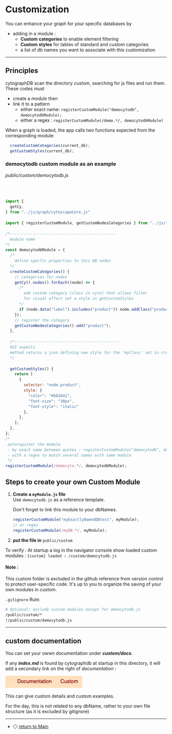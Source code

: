 # Customization

You can enhance your graph for your specific databases by 
- adding in a module : 
  - **Custom categories** to enable element filtering
  - **Custom styles** for tables of standard and custom categories
  - a list of db names you want to associate with this customization

---

## Principles

cytographDB scan the directory *custom*, searching for js files and run them.   
These codes must 
- create a *module* then 
- link it to a pattern
  - either exact name: `registerCustomModule("democytodb", democytodbModule);` 
  - either a regex  : `registerCustomModule(/demo.*/, democytodbModule)` 
   
When a graph is loaded, the app calls two functions expected from the corresponding module:  

```js
  createCustomCategories(current_db);
  getCustomStyles(current_db);
```

### democytodb custom module as an example

 *public/custom/democytodb.js*
```js



import {
  getCy,
} from "../js/graph/cytoscapeCore.js"

import { registerCustomModule, getCustomNodesCategories } from "../js/filters/categories.js";

/*----------------------------------------------
  module name
*/
const democytodbModule = {
  /*
    define specfic properties to this DB nodes
  */
  createCustomCategories() {
    // categories for nodes 
    getCy().nodes().forEach((node) => {
      /* 
        add custom category (class in cyto) that allows filter
        for visual effect set a style in getCustomStyles
      */
      if (node.data("label").includes("product")) node.addClass("product");
    });
    // register the category 
    getCustomNodesCategories().add("product");
  },

  /*----------------------------------------------
  GUI aspects
  method returns a json defining new style for the 'myClass' set in createCustomCategories  
  */

  getCustomStyles() {
    return [
      {
        selector: "node.product",
        style: {
          "color": "#b82641",
          "font-size": "30px",
          "font-style": "italic"
        },
      },
    ];
  },
};
/* 
 autoregister the module 
 - by exact name between quotes : registerCustomModule("democytodb", democytodbModule);
 - with a regex to match several names with same module 
 */
registerCustomModule(/democyto.*/, democytodbModule);

```



##  Steps to create your own Custom Module

1. **Create a `myModule.js` file**  
   Use `democytodb.js` as a reference template.

   Don't forget to link this module to your dbNames.

    ```js
    registerCustomModule("myExactlyNamedDBtest", myModule);
    // or regex
    registerCustomModule(/myDB.*/, myModule);
    
    ```

2. **put the file in** `public/custom`

To verify : 
At startup a log in the navigator console show loaded custom modules : ```[custom] loaded : /custom/democytodb.js```

#### Note : 

This custom folder is excluded in the github reference from version control to protect user-specific code.
It's up to you to organize the saving of your own modules in *custom*. 

  `.gitignore` Rule:

``` bash
# Optional: exclude custom modules except for democytodb.js
/public/custom/*
!/public/custom/democytodb.js
```

--- 

## custom documentation 

You can set your owwn documentation under ***custom/docs***.

If any ***index\.md*** is found by cytographdb at startup in this directory,  it will add a secondary link on the right of *documentation* :  

![](./img/customLink.png)

This can give custom details and custom examples. 

For the day, this is not related to any dbName, rather to your own file structure (as it is excluded by gitignore)

---



- ⚪️ [return to Main](./main.md)
